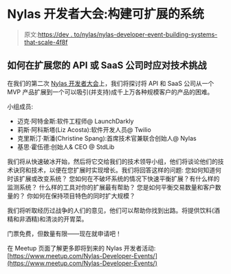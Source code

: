 # Nylas 开发者大会:构建可扩展的系统

> 原文:[https://dev . to/nylas/nylas-developer-event-building-systems-that-scale-4f8f](https://dev.to/nylas/nylas-develper-event-building-systems-that-scale-4f8f)

## 如何在扩展您的 API 或 SaaS 公司时应对技术挑战

在我们的第二次 [Nylas 开发者大会](https://www.meetup.com/Nylas-Developer-Events)上，我们将探讨将 API 和 SaaS 公司从一个 MVP 产品扩展到一个可以吸引(并支持)成千上万各种规模客户的产品的困难。

小组成员:

*   迈克·阿特金斯:软件工程师@ LaunchDarkly
*   莉斯·阿科斯塔(Liz Acosta):软件开发人员@ Twilio
*   克里斯汀·斯潘(Christine Spang):首席技术官兼联合创始人@ Nylas
*   基思·霍伍德:创始人& CEO @ StdLib

我们将从快速破冰开始，然后将它交给我们的技术领导小组，他们将谈论他们的技术诀窍和技术，以便在您扩展时实现增长。我们将回答这样的问题:
您如何知道何时该扩展或改变系统？
您如何在不破坏系统的情况下快速平衡扩展？有什么样的监测系统？
什么样的工具对你的扩展最有帮助？
您是如何平衡交易数量和客户数量的？
你如何在保持项目特色的同时扩大规模？

我们将听取经历过战争的人们的意见，他们可以帮助你找到出路。将提供饮料(酒精和非酒精)和清淡的开胃菜。

门票免费，但数量有限——现在就申请吧！

在 Meetup 页面了解更多即将到来的 Nylas 开发者活动:[https://www.meetup.com/Nylas-Developer-Events/](https://www.meetup.com/Nylas-Developer-Events/)